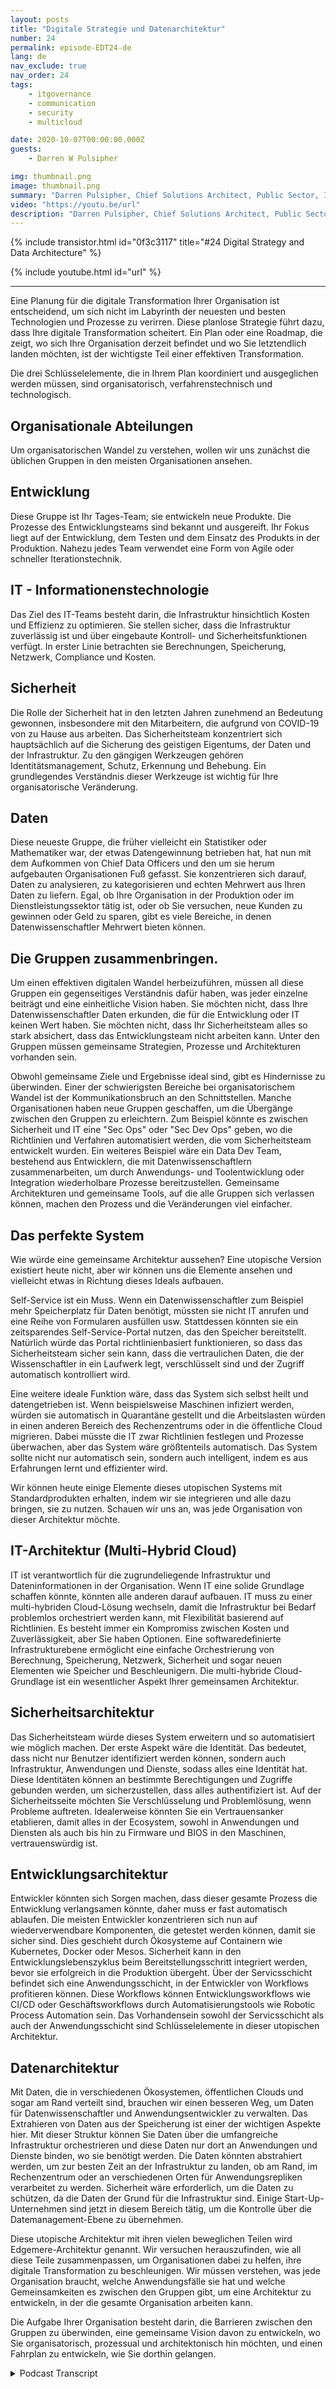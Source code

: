```yaml
---
layout: posts
title: "Digitale Strategie und Datenarchitektur"
number: 24
permalink: episode-EDT24-de
lang: de
nav_exclude: true
nav_order: 24
tags:
    - itgovernance
    - communication
    - security
    - multicloud

date: 2020-10-07T00:00:00.000Z
guests:
    - Darren W Pulsipher

img: thumbnail.png
image: thumbnail.png
summary: "Darren Pulsipher, Chief Solutions Architect, Public Sector, Intel skizziert die digitale Strategie und Architektur, um Ihre Organisation effektiv zu transformieren. Er erklärt, wie organisatorische, verfahrenstechnische und technologische Elemente ausgeglichen werden müssen, um effizient an einer gemeinsamen, idealen Architektur zu arbeiten und eine vereinheitlichte Vision zu unterstützen."
video: "https://youtu.be/url"
description: "Darren Pulsipher, Chief Solutions Architect, Public Sector, Intel skizziert die digitale Strategie und Architektur, um Ihre Organisation effektiv zu transformieren. Er erklärt, wie organisatorische, verfahrenstechnische und technologische Elemente ausgeglichen werden müssen, um effizient an einer gemeinsamen, idealen Architektur zu arbeiten und eine vereinheitlichte Vision zu unterstützen."
---
```


<div>
{% include transistor.html id="0f3c3117" title="#24 Digital Strategy and Data Architecture" %}

{% include youtube.html id="url" %}
</div>

---

Eine Planung für die digitale Transformation Ihrer Organisation ist entscheidend, um sich nicht im Labyrinth der neuesten und besten Technologien und Prozesse zu verirren. Diese planlose Strategie führt dazu, dass Ihre digitale Transformation scheitert. Ein Plan oder eine Roadmap, die zeigt, wo sich Ihre Organisation derzeit befindet und wo Sie letztendlich landen möchten, ist der wichtigste Teil einer effektiven Transformation.

Die drei Schlüsselelemente, die in Ihrem Plan koordiniert und ausgeglichen werden müssen, sind organisatorisch, verfahrenstechnisch und technologisch.

## Organisationale Abteilungen

Um organisatorischen Wandel zu verstehen, wollen wir uns zunächst die üblichen Gruppen in den meisten Organisationen ansehen.

## Entwicklung

Diese Gruppe ist Ihr Tages-Team; sie entwickeln neue Produkte. Die Prozesse des Entwicklungsteams sind bekannt und ausgereift. Ihr Fokus liegt auf der Entwicklung, dem Testen und dem Einsatz des Produkts in der Produktion. Nahezu jedes Team verwendet eine Form von Agile oder schneller Iterationstechnik.

## IT - Informationenstechnologie

Das Ziel des IT-Teams besteht darin, die Infrastruktur hinsichtlich Kosten und Effizienz zu optimieren. Sie stellen sicher, dass die Infrastruktur zuverlässig ist und über eingebaute Kontroll- und Sicherheitsfunktionen verfügt. In erster Linie betrachten sie Berechnungen, Speicherung, Netzwerk, Compliance und Kosten.

## Sicherheit

Die Rolle der Sicherheit hat in den letzten Jahren zunehmend an Bedeutung gewonnen, insbesondere mit den Mitarbeitern, die aufgrund von COVID-19 von zu Hause aus arbeiten. Das Sicherheitsteam konzentriert sich hauptsächlich auf die Sicherung des geistigen Eigentums, der Daten und der Infrastruktur. Zu den gängigen Werkzeugen gehören Identitätsmanagement, Schutz, Erkennung und Behebung. Ein grundlegendes Verständnis dieser Werkzeuge ist wichtig für Ihre organisatorische Veränderung.

## Daten

Diese neueste Gruppe, die früher vielleicht ein Statistiker oder Mathematiker war, der etwas Datengewinnung betrieben hat, hat nun mit dem Aufkommen von Chief Data Officers und den um sie herum aufgebauten Organisationen Fuß gefasst. Sie konzentrieren sich darauf, Daten zu analysieren, zu kategorisieren und echten Mehrwert aus Ihren Daten zu liefern. Egal, ob Ihre Organisation in der Produktion oder im Dienstleistungssektor tätig ist, oder ob Sie versuchen, neue Kunden zu gewinnen oder Geld zu sparen, gibt es viele Bereiche, in denen Datenwissenschaftler Mehrwert bieten können.

## Die Gruppen zusammenbringen.

Um einen effektiven digitalen Wandel herbeizuführen, müssen all diese Gruppen ein gegenseitiges Verständnis dafür haben, was jeder einzelne beiträgt und eine einheitliche Vision haben. Sie möchten nicht, dass Ihre Datenwissenschaftler Daten erkunden, die für die Entwicklung oder IT keinen Wert haben. Sie möchten nicht, dass Ihr Sicherheitsteam alles so stark absichert, dass das Entwicklungsteam nicht arbeiten kann. Unter den Gruppen müssen gemeinsame Strategien, Prozesse und Architekturen vorhanden sein.

Obwohl gemeinsame Ziele und Ergebnisse ideal sind, gibt es Hindernisse zu überwinden. Einer der schwierigsten Bereiche bei organisatorischem Wandel ist der Kommunikationsbruch an den Schnittstellen. Manche Organisationen haben neue Gruppen geschaffen, um die Übergänge zwischen den Gruppen zu erleichtern. Zum Beispiel könnte es zwischen Sicherheit und IT eine "Sec Ops" oder "Sec Dev Ops" geben, wo die Richtlinien und Verfahren automatisiert werden, die vom Sicherheitsteam entwickelt wurden. Ein weiteres Beispiel wäre ein Data Dev Team, bestehend aus Entwicklern, die mit Datenwissenschaftlern zusammenarbeiten, um durch Anwendungs- und Toolentwicklung oder Integration wiederholbare Prozesse bereitzustellen. Gemeinsame Architekturen und gemeinsame Tools, auf die alle Gruppen sich verlassen können, machen den Prozess und die Veränderungen viel einfacher.

## Das perfekte System

Wie würde eine gemeinsame Architektur aussehen? Eine utopische Version existiert heute nicht, aber wir können uns die Elemente ansehen und vielleicht etwas in Richtung dieses Ideals aufbauen.

Self-Service ist ein Muss. Wenn ein Datenwissenschaftler zum Beispiel mehr Speicherplatz für Daten benötigt, müssten sie nicht IT anrufen und eine Reihe von Formularen ausfüllen usw. Stattdessen könnten sie ein zeitsparendes Self-Service-Portal nutzen, das den Speicher bereitstellt. Natürlich würde das Portal richtlinienbasiert funktionieren, so dass das Sicherheitsteam sicher sein kann, dass die vertraulichen Daten, die der Wissenschaftler in ein Laufwerk legt, verschlüsselt sind und der Zugriff automatisch kontrolliert wird.

Eine weitere ideale Funktion wäre, dass das System sich selbst heilt und datengetrieben ist. Wenn beispielsweise Maschinen infiziert werden, würden sie automatisch in Quarantäne gestellt und die Arbeitslasten würden in einen anderen Bereich des Rechenzentrums oder in die öffentliche Cloud migrieren. Dabei müsste die IT zwar Richtlinien festlegen und Prozesse überwachen, aber das System wäre größtenteils automatisch. Das System sollte nicht nur automatisch sein, sondern auch intelligent, indem es aus Erfahrungen lernt und effizienter wird.

Wir können heute einige Elemente dieses utopischen Systems mit Standardprodukten erhalten, indem wir sie integrieren und alle dazu bringen, sie zu nutzen. Schauen wir uns an, was jede Organisation von dieser Architektur möchte.

## IT-Architektur (Multi-Hybrid Cloud)

IT ist verantwortlich für die zugrundeliegende Infrastruktur und Dateninformationen in der Organisation. Wenn IT eine solide Grundlage schaffen könnte, könnten alle anderen darauf aufbauen. IT muss zu einer multi-hybriden Cloud-Lösung wechseln, damit die Infrastruktur bei Bedarf problemlos orchestriert werden kann, mit Flexibilität basierend auf Richtlinien. Es besteht immer ein Kompromiss zwischen Kosten und Zuverlässigkeit, aber Sie haben Optionen. Eine softwaredefinierte Infrastrukturebene ermöglicht eine einfache Orchestrierung von Berechnung, Speicherung, Netzwerk, Sicherheit und sogar neuen Elementen wie Speicher und Beschleunigern. Die multi-hybride Cloud-Grundlage ist ein wesentlicher Aspekt Ihrer gemeinsamen Architektur.

## Sicherheitsarchitektur

Das Sicherheitsteam würde dieses System erweitern und so automatisiert wie möglich machen. Der erste Aspekt wäre die Identität. Das bedeutet, dass nicht nur Benutzer identifiziert werden können, sondern auch Infrastruktur, Anwendungen und Dienste, sodass alles eine Identität hat. Diese Identitäten können an bestimmte Berechtigungen und Zugriffe gebunden werden, um sicherzustellen, dass alles authentifiziert ist. Auf der Sicherheitsseite möchten Sie Verschlüsselung und Problemlösung, wenn Probleme auftreten. Idealerweise könnten Sie ein Vertrauensanker etablieren, damit alles in der Ecosystem, sowohl in Anwendungen und Diensten als auch bis hin zu Firmware und BIOS in den Maschinen, vertrauenswürdig ist.

## Entwicklungsarchitektur

Entwickler könnten sich Sorgen machen, dass dieser gesamte Prozess die Entwicklung verlangsamen könnte, daher muss er fast automatisch ablaufen. Die meisten Entwickler konzentrieren sich nun auf wiederverwendbare Komponenten, die getestet werden können, damit sie sicher sind. Dies geschieht durch Ökosysteme auf Containern wie Kubernetes, Docker oder Mesos. Sicherheit kann in den Entwicklungslebenszyklus beim Bereitstellungsschritt integriert werden, bevor sie erfolgreich in die Produktion übergeht. Über der Servicsschicht befindet sich eine Anwendungsschicht, in der Entwickler von Workflows profitieren können. Diese Workflows können Entwicklungsworkflows wie CI/CD oder Geschäftsworkflows durch Automatisierungstools wie Robotic Process Automation sein. Das Vorhandensein sowohl der Servicsschicht als auch der Anwendungsschicht sind Schlüsselelemente in dieser utopischen Architektur.

## Datenarchitektur

Mit Daten, die in verschiedenen Ökosystemen, öffentlichen Clouds und sogar am Rand verteilt sind, brauchen wir einen besseren Weg, um Daten für Datenwissenschaftler und Anwendungsentwickler zu verwalten. Das Extrahieren von Daten aus der Speicherung ist einer der wichtigen Aspekte hier. Mit dieser Struktur können Sie Daten über die umfangreiche Infrastruktur orchestrieren und diese Daten nur dort an Anwendungen und Dienste binden, wo sie benötigt werden. Die Daten könnten abstrahiert werden, um zur besten Zeit an der Infrastruktur zu landen, ob am Rand, im Rechenzentrum oder an verschiedenen Orten für Anwendungsrepliken verarbeitet zu werden. Sicherheit wäre erforderlich, um die Daten zu schützen, da die Daten der Grund für die Infrastruktur sind. Einige Start-Up-Unternehmen sind jetzt in diesem Bereich tätig, um die Kontrolle über die Datemanagement-Ebene zu übernehmen.

Diese utopische Architektur mit ihren vielen beweglichen Teilen wird Edgemere-Architektur genannt. Wir versuchen herauszufinden, wie all diese Teile zusammenpassen, um Organisationen dabei zu helfen, ihre digitale Transformation zu beschleunigen. Wir müssen verstehen, was jede Organisation braucht, welche Anwendungsfälle sie hat und welche Gemeinsamkeiten es zwischen den Gruppen gibt, um eine Architektur zu entwickeln, in der die gesamte Organisation arbeiten kann.

Die Aufgabe Ihrer Organisation besteht darin, die Barrieren zwischen den Gruppen zu überwinden, eine gemeinsame Vision davon zu entwickeln, wo Sie organisatorisch, prozessual und architektonisch hin möchten, und einen Fahrplan zu entwickeln, wie Sie dorthin gelangen.



<details>
<summary> Podcast Transcript </summary>

<p></p>

</details>
